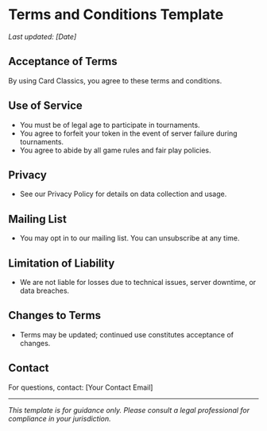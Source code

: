 # Terms and Conditions Template

_Last updated: [Date]_

## Acceptance of Terms
By using Card Classics, you agree to these terms and conditions.

## Use of Service
- You must be of legal age to participate in tournaments.
- You agree to forfeit your token in the event of server failure during tournaments.
- You agree to abide by all game rules and fair play policies.

## Privacy
- See our Privacy Policy for details on data collection and usage.

## Mailing List
- You may opt in to our mailing list. You can unsubscribe at any time.

## Limitation of Liability
- We are not liable for losses due to technical issues, server downtime, or data breaches.

## Changes to Terms
- Terms may be updated; continued use constitutes acceptance of changes.

## Contact
For questions, contact: [Your Contact Email]

---

_This template is for guidance only. Please consult a legal professional for compliance in your jurisdiction._
